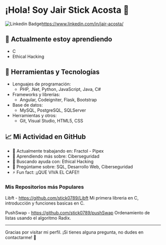 # ¡Hola! Soy Jair Stick Acosta 👋

![Linkedin Badge](https://img.shields.io/badge/-Tu%20Linkedin-blue?style=flat&logo=linkedin&logoColor=white)https://www.linkedin.com/in/jair-acosta/

## 🌱 Actualmente estoy aprendiendo
- C
- Ethical Hacking

## 🔧 Herramientas y Tecnologías
- Lenguajes de programación: 
  - PHP, .Net, Python, JavaScript, Java, C#
- Frameworks y librerías:
  - Angular, Codeigniter, Flask, Bootstrap
- Base de datos:
  - MySQL, PostgreSQL, SQLServer
- Herramientas y otros:
  - Git, Visual Studio, HTML5, CSS

## 📈 Mi Actividad en GitHub

- 🔭 Actualmente trabajando en: Fractol - Pipex 
- 🌱 Aprendiendo más sobre: Ciberseguridad
- 🤔 Buscando ayuda con: Ethical Hacking
- 💬 Pregúntame sobre: SQL, Desarrollo Web, Ciberseguridad
- ⚡ Fun fact: ¡¡QUE VIVA EL CAFE!!

### Mis Repositorios más Populares

Libft - https://github.com/stick0789/Libft 
Mi primera libreria en C, introducción y funciones basicas en C.

PushSwap - https://github.com/stick0789/pushSwap
Ordenamiento de listas usando el algoritmo Radix.

---

Gracias por visitar mi perfil. ¡Si tienes alguna pregunta, no dudes en contactarme! 🚀



